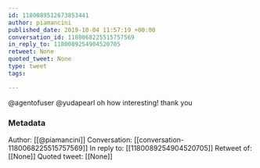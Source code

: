 ```yaml
---
id: 1180089512673853441
author: piamancini
published_date: 2019-10-04 11:57:19 +00:00
conversation_id: 1180068225515757569
in_reply_to: 1180089254904520705
retweet: None
quoted_tweet: None
type: tweet
tags:

---
```


@agentofuser @yudapearl oh how interesting! thank you

### Metadata

Author: [[@piamancini]]
Conversation: [[conversation-1180068225515757569]]
In reply to: [[1180089254904520705]]
Retweet of: [[None]]
Quoted tweet: [[None]]
